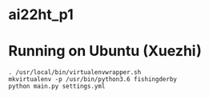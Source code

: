 # ai22ht_p1
# Running on Ubuntu (Xuezhi)
```
. /usr/local/bin/virtualenvwrapper.sh
mkvirtualenv -p /usr/bin/python3.6 fishingderby
python main.py settings.yml
```

